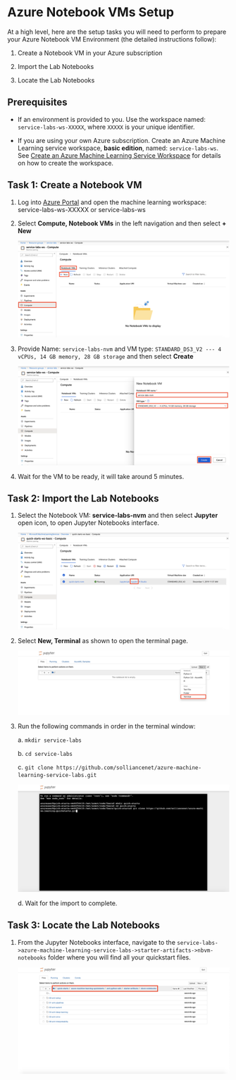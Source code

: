 # Azure Notebook VMs Setup

At a high level, here are the setup tasks you will need to perform to prepare your Azure Notebook VM Environment (the detailed instructions follow):

1. Create a Notebook VM in your Azure subscription

2. Import the Lab Notebooks

3. Locate the Lab Notebooks

## Prerequisites

- If an environment is provided to you. Use the workspace named: `service-labs-ws-XXXXX`, where `XXXXX` is your unique identifier.

- If you are using your own Azure subscription. Create an Azure Machine Learning service workspace, **basic edition**, named: `service-labs-ws`. See [Create an Azure Machine Learning Service Workspace](https://docs.microsoft.com/en-us/azure/machine-learning/service/setup-create-workspace) for details on how to create the workspace.

## Task 1: Create a Notebook VM

1. Log into [Azure Portal](https://portal.azure.com/) and open the machine learning workspace: service-labs-ws-XXXXX or service-labs-ws

2. Select **Compute, Notebook VMs** in the left navigation and then select **+ New**

   ![Select Create New Notebook VM in Azure Portal](images/01.png)

3. Provide Name: `service-labs-nvm` and VM type: `STANDARD_DS3_V2 --- 4 vCPUs, 14 GB memory, 28 GB storage` and then select **Create**

   ![Create New Notebook VM](images/02.png)
  
4. Wait for the VM to be ready, it will take around 5 minutes.

## Task 2: Import the Lab Notebooks

1. Select the Notebook VM: **service-labs-nvm** and then select **Jupyter** open icon, to open Jupyter Notebooks interface.

   ![Open Jupyter Notebooks Interface](images/03.png)

2. Select **New, Terminal** as shown to open the terminal page.

   ![Open Terminal Page](images/04.png)
  
3. Run the following commands in order in the terminal window:

   a. `mkdir service-labs`
   
   b. `cd service-labs`
   
   c. `git clone https://github.com/solliancenet/azure-machine-learning-service-labs.git`
   
      ![Clone Github Repository](images/05.png)
   
   d. Wait for the import to complete.

## Task 3: Locate the Lab Notebooks

1. From the Jupyter Notebooks interface, navigate to the `service-labs->azure-machine-learning-service-labs->starter-artifacts->nbvm-notebooks` folder where you will find all your quickstart files.

   ![Find your QuickStart Notebooks](images/06.png)
